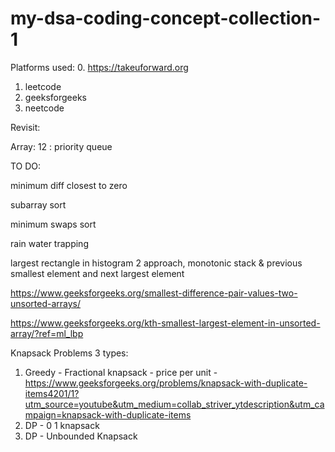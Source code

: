 # my-dsa-coding-concept-collection-1

Platforms used:
0. https://takeuforward.org
1. leetcode
2. geeksforgeeks
3. neetcode


Revisit:

Array: 12 : priority queue



TO DO:

minimum diff closest to zero

subarray sort

minimum swaps sort

rain water trapping

largest rectangle in histogram 2 approach, monotonic stack & previous smallest element and next largest element
   
https://www.geeksforgeeks.org/smallest-difference-pair-values-two-unsorted-arrays/

https://www.geeksforgeeks.org/kth-smallest-largest-element-in-unsorted-array/?ref=ml_lbp


Knapsack Problems 3 types:

1. Greedy - Fractional knapsack - price per unit - https://www.geeksforgeeks.org/problems/knapsack-with-duplicate-items4201/1?utm_source=youtube&utm_medium=collab_striver_ytdescription&utm_campaign=knapsack-with-duplicate-items
2. DP - 0 1 knapsack 
3. DP - Unbounded Knapsack
   
